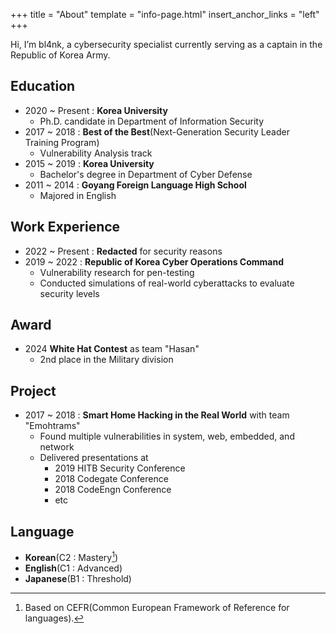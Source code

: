 +++
title = "About"
template = "info-page.html"
insert_anchor_links = "left"
+++

Hi, I’m bl4nk, a cybersecurity specialist currently serving as a captain in the Republic of Korea Army.

## Education
- 2020 ~ Present : **Korea University**
  - Ph.D. candidate in Department of Information Security
- 2017 ~ 2018 : **Best of the Best**(Next-Generation Security Leader Training Program)
  - Vulnerability Analysis track
- 2015 ~ 2019 : **Korea University**
  - Bachelor's degree in Department of Cyber Defense
- 2011 ~ 2014 : **Goyang Foreign Language High School**
  - Majored in English

## Work Experience
- 2022 ~ Present : **Redacted** for security reasons
- 2019 ~ 2022 : **Republic of Korea Cyber Operations Command**
  - Vulnerability research for pen-testing
  - Conducted simulations of real-world cyberattacks to evaluate security levels

## Award
- 2024 **White Hat Contest** as team "Hasan"
  - 2nd place in the Military division

## Project
- 2017 ~ 2018 : **Smart Home Hacking in the Real World** with team "Emohtrams"
  - Found multiple vulnerabilities in system, web, embedded, and network
  - Delivered presentations at
    - 2019 HITB Security Conference
    - 2018 Codegate Conference
    - 2018 CodeEngn Conference
    - etc

## Language
 - **Korean**(C2 : Mastery[^1])
 - **English**(C1 : Advanced)
 - **Japanese**(B1 : Threshold)

 [^1]: Based on CEFR(Common European Framework of Reference for languages).